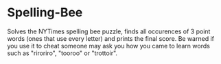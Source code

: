 # Spelling-Bee
Solves the NYTimes spelling bee puzzle, finds all occurences of 3 point words (ones that use every letter) and prints the final score. 
Be warned if you use it to cheat someone may ask you how you came to learn words such as "riroriro", "tooroo" or "trottoir".
